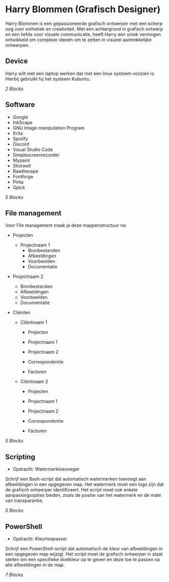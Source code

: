 # Harry Blommen (Grafisch Designer)
Harry Blommen is een gepassioneerde grafisch ontwerper met een scherp oog voor esthetiek en creativiteit. Met een achtergrond in grafisch ontwerp en een liefde voor visuele communicatie, heeft Harry een uniek vermogen ontwikkeld om complexe ideeën om te zetten in visueel aantrekkelijke ontwerpen.


## Device
Harry wilt met een laptop werken dat met een linux systeem voozien is.
Hierbij gebruikt hij het systeem Kubuntu. 

_2 Blocks_

## Software
* Google 
* InkScape
* GNU Image manipulation Program
* Krita 
* Spotify
* Discord 
* Visual Studio Code
* Simplescreenrecorder
* Mypaint 
* Shotwell
* Rawtherape
* Fontforge 
* Pinta 
* Gpick
 







_5 Blocks_

## File management 
Voor File management maak je deze mappenstructuur na:


* Projecten
  * Projectnaam 1
    * Bronbestanden
    * Afbeeldingen
    * Voorbeelden
    * Documentatie

 * Projectnaam 2
    * Bronbestanden
    * Afbeeldingen
    * Voorbeelden
    * Documentatie

* Cliënten
   * Cliëntnaam 1
     * Projecten
     * Projectnaam 1
     * Projectnaam 2
 
     * Correspondentie
     * Facturen

  * Cliëntnaam 2
    *  Projecten
     * Projectnaam 1
     * Projectnaam 2

     * Correspondentie
     * Facturen




_5 Blocks_

## Scripting
* Opdracht: Watermerktoevoeger

Schrijf een Bash-script dat automatisch watermerken toevoegt aan afbeeldingen in een opgegeven map. Het watermerk moet een logo zijn dat de grafisch ontwerper identificeert. Het script moet ook enkele aanpassingsopties bieden, zoals de positie van het watermerk en de mate van transparantie.

_5 Blocks_

## PowerShell
* Opdracht: Kleurtoepasser

Schrijf een PowerShell-script dat automatisch de kleur van afbeeldingen in een opgegeven map wijzigt. Het script moet de grafisch ontwerper in staat stellen om een specifieke doelkleur op te geven en deze toe te passen op alle afbeeldingen in de map.

_7 Blocks_